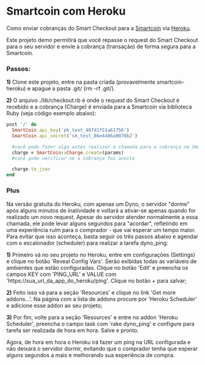# Smartcoin com Heroku
Como enviar cobranças do Smart Checkout para a <a href="https://smartcoin.com.br/" target="_blank">Smartcoin</a> via <a href="https://www.heroku.com/" target="_blank">Heroku</a>.

Este projeto demo permitirá que você repasse o request do Smart Checkout para o seu servidor e envie a cobrança (transação) de forma segura para a Smartcoin.

### Passos:
**1)** Clone este projeto, entre na pasta criada (provavelmente smartcoin-heroku) e apague a pasta .git/ (rm -rf .git/).

**2)** O arquivo ./lib/checkout.rb é onde o request do Smart Checkout é recebido e a cobrança (Charge) é enviada para a Smartcoin via biblioteca Ruby (veja código exemplo abaixo):

````ruby
post '/' do
  SmartCoin.api_key('pk_test_407d1f51a61756')
  SmartCoin.api_secret('sk_test_86e4486a0078b2')

  #você pode fazer algo antes realizar a chamada para a cobrança na Smartcoin
  charge = SmartCoin::Charge.create(params)
  #você pode verificar se a cobrança foi aceito

  charge.to_json
end
````

### Plus
Na versão gratuita do Heroku, com apenas um Dyno, o servidor "dorme" após alguns minutos de inatividade e voltará a ativar-se apenas quando for realizado um novo request. Apesar do servidor atender normalmente a essa chamada, ele pode levar alguns segundos para "acordar", refletindo em uma experiência ruím para o comprador - que vai esperar um tempo maior. Para evitar que isso aconteça, basta seguir os três passos abaixo e agendar com o escalonador (scheduler) para realizar a tarefa dyno_ping:

**1)** Primeiro vá no seu projeto no Heroku, entre em configurações (Settings) e clique no botão 'Reveal Config Vars'.  Serão exibidas todas as variáveis de ambientes que estão configuradas. Clique no botão 'Edit' e preencha os campos KEY com 'PING_URL' e VALUE com 'https://sua_url_da_app_do_heroku/ping'. Clique no botão + para salvar;

**2)** Feito isso vá para a seção 'Resources' e clique no link 'Get more addons...'. Na página com a lista de addons procure por 'Heroku Scheduler' e adicione esse addon ao seu projeto;

**3)** Por fim, volte para a seção 'Resources' e entre no addon 'Heroku Scheduler', preencha o campo task com 'rake dyno_ping' e configure para tarefa ser realizada de hora em hora. Salve e pronto.

Agora, de hora em hora o Heroku irá fazer um ping na URL configurada e não deixará o servidor dormir, evitando que o comprador tenha que esperar alguns segundos a mais e melhorando sua experiência de compra.
